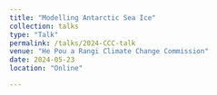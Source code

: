```yaml
---
title: "Modelling Antarctic Sea Ice"
collection: talks
type: "Talk"
permalink: /talks/2024-CCC-talk
venue: "He Pou a Rangi Climate Change Commission"
date: 2024-05-23
location: "Online"

---
```


